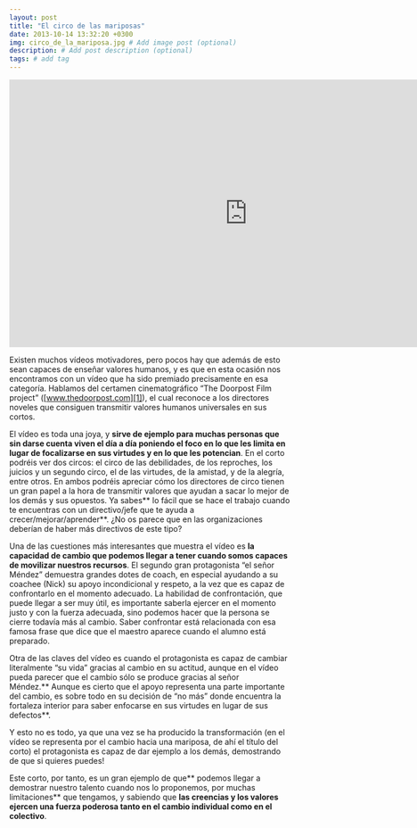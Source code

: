 ```yaml
---
layout: post
title: "El circo de las mariposas"
date: 2013-10-14 13:32:20 +0300
img: circo_de_la_mariposa.jpg # Add image post (optional)
description: # Add post description (optional)
tags: # add tag
---
```


 <iframe width="854" height="480" src="https://www.youtube.com/embed/od2lg1ZC20s" frameborder="0" allow="autoplay; encrypted-media" allowfullscreen></iframe>

Existen muchos vídeos motivadores, pero pocos hay que además de esto sean capaces de enseñar valores humanos, y es que en esta ocasión nos encontramos con un vídeo que ha sido premiado precisamente en esa categoría. Hablamos del certamen cinematográfico “The Doorpost Film project” ([www.thedoorpost.com][1]), el cual reconoce a los directores noveles que consiguen transmitir valores humanos universales en sus cortos.

El vídeo es toda una joya, y **sirve de ejemplo para muchas personas que sin darse cuenta viven el día a día poniendo el foco en lo que les limita en lugar de focalizarse en sus virtudes y en lo que les potencian**. En el corto podréis ver dos circos: el circo de las debilidades, de los reproches, los juicios y un segundo circo, el de las virtudes, de la amistad, y de la alegría, entre otros. En ambos podréis apreciar cómo los directores de circo tienen un gran papel a la hora de transmitir valores que ayudan a sacar lo mejor de los demás y sus opuestos. Ya sabes** lo fácil que se hace el trabajo cuando te encuentras con un directivo/jefe que te ayuda a crecer/mejorar/aprender**. ¿No os parece que en las organizaciones deberían de haber más directivos de este tipo?

Una de las cuestiones más interesantes que muestra el vídeo es **la capacidad de cambio que podemos llegar a tener cuando somos capaces de movilizar nuestros recursos**. El segundo gran protagonista “el señor Méndez” demuestra grandes dotes de coach, en especial ayudando a su coachee (Nick) su apoyo incondicional y respeto, a la vez que es capaz de confrontarlo en el momento adecuado. La habilidad de confrontación, que puede llegar a ser muy útil, es importante saberla ejercer en el momento justo y con la fuerza adecuada, sino podemos hacer que la persona se cierre todavía más al cambio. Saber confrontar está relacionada con esa famosa frase que dice que el maestro aparece cuando el alumno está preparado.

Otra de las claves del vídeo es cuando el protagonista es capaz de cambiar literalmente “su vida” gracias al cambio en su actitud, aunque en el vídeo pueda parecer que el cambio sólo se produce gracias al señor Méndez.** Aunque es cierto que el apoyo representa una parte importante del cambio, es sobre todo en su decisión de “no más” donde encuentra la fortaleza interior para saber enfocarse en sus virtudes en lugar de sus defectos**.

Y esto no es todo, ya que una vez se ha producido la transformación (en el vídeo se representa por el cambio hacia una mariposa, de ahí el título del corto) el protagonista es capaz de dar ejemplo a los demás, demostrando de que si quieres puedes!

Este corto, por tanto, es un gran ejemplo de que** podemos llegar a demostrar nuestro talento cuando nos lo proponemos, por muchas limitaciones** que tengamos, y sabiendo que **las creencias y los valores ejercen una fuerza poderosa tanto en el cambio individual como en el colectivo**.


[1]:	http://www.thedorrpost.com/